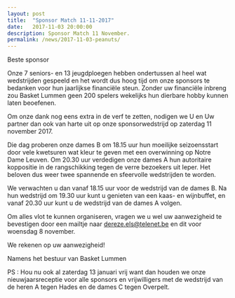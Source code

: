 ```yaml
---
layout: post
title:  "Sponsor Match 11-11-2017"
date:   2017-11-03 20:00:00
description: Sponsor Match 11 November.
permalink: /news/2017-11-03-peanuts/
---
```


Beste sponsor


Onze 7 seniors- en 13 jeugdploegen hebben ondertussen al heel wat wedstrijden gespeeld en het wordt dus hoog tijd om onze sponsors te bedanken voor hun jaarlijkse financiële steun. Zonder uw financiële inbreng zou Basket Lummen geen 200 spelers wekelijks hun dierbare hobby kunnen laten beoefenen. 

Om onze dank nog eens extra in de verf te zetten, nodigen we U en Uw partner dan ook van harte uit op onze sponsorwedstrijd op zaterdag 11 november 2017. 

Die dag proberen onze dames B om 18.15 uur hun moeilijke seizoensstart door vele kwetsuren wat kleur te geven met een overwinning op Notre Dame Leuven. Om 20.30 uur verdedigen onze dames A hun autoritaire koppositie in de rangschikking tegen de verre bezoekers uit Ieper.
Het beloven dus weer twee spannende en sfeervolle wedstrijden te worden. 

We verwachten u dan vanaf 18.15 uur voor de wedstrijd van de dames B. 
Na hun wedstrijd om 19.30 uur kunt u genieten van een kaas- en wijnbuffet, en vanaf 20.30 uur kunt u de wedstrijd van de dames A volgen. 

Om alles vlot te kunnen organiseren, vragen we u wel uw aanwezigheid te bevestigen door een mailtje naar [dereze.els@telenet.be](mailto://dereze.els@telenet.be) en dit voor woensdag 8 november. 


We rekenen op uw aanwezigheid!  


Namens het bestuur van Basket Lummen


PS : Hou nu ook al zaterdag 13 januari vrij want dan houden we onze nieuwjaarsreceptie voor alle sponsors en vrijwilligers met de wedstrijd van de heren A tegen Hades en de dames C tegen Overpelt.
